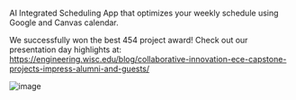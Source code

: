 AI Integrated Scheduling App that optimizes your weekly schedule using Google and Canvas calendar. 

We successfully won the best 454 project award! Check out our presentation day highlights at: https://engineering.wisc.edu/blog/collaborative-innovation-ece-capstone-projects-impress-alumni-and-guests/

![image](https://github.com/user-attachments/assets/94d927cc-bab9-43ba-a2ef-c3cbf5308049)
